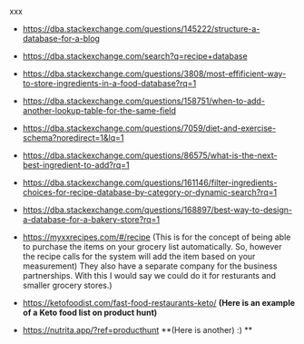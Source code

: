 xxx



- https://dba.stackexchange.com/questions/145222/structure-a-database-for-a-blog
- https://dba.stackexchange.com/search?q=recipe+database

- https://dba.stackexchange.com/questions/3808/most-effificient-way-to-store-ingredients-in-a-food-database?rq=1

- https://dba.stackexchange.com/questions/158751/when-to-add-another-lookup-table-for-the-same-field

- https://dba.stackexchange.com/questions/7059/diet-and-exercise-schema?noredirect=1&lq=1
- https://dba.stackexchange.com/questions/86575/what-is-the-next-best-ingredient-to-add?rq=1
- https://dba.stackexchange.com/questions/161146/filter-ingredients-choices-for-recipe-database-by-category-or-dynamic-search?rq=1
- https://dba.stackexchange.com/questions/168897/best-way-to-design-a-database-for-a-bakery-store?rq=1

- https://myxxrecipes.com/#/recipe (This is for the concept of being able to purchase the items on your grocery list automatically. So, however the recipe calls for the system will add the item based on your measurement) They also have a separate company for the business partnerships.  With this I would say we could do it for resturants and smaller grocery stores.)

- https://ketofoodist.com/fast-food-restaurants-keto/ **(Here is an example of a Keto food list on product hunt)**
- https://nutrita.app/?ref=producthunt **(Here is another) :) **
